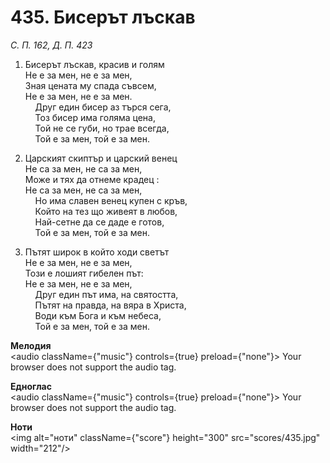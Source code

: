 # 435. Бисерът лъскав  

*С. П. 162, Д. П. 423*  

1. Бисерът лъскав, красив и голям  
Не е за мен, не е за мен,  
Зная цената му спада съвсем,  
Не е за мен, не е за мен.  
    Друг един бисер аз търся сега,  
    Тоз бисер има голяма цена,  
    Той не се губи, но трае всегда,  
    Той е за мен, той е за мен.  

2. Царският скиптър и царский венец  
Не са за мен, не са за мен,  
Може и тях да отнеме крадец :  
Не са за мен, не са за мен,  
    Но има славен венец купен с кръв,  
    Който на тез що живеят в любов,  
    Най-сетне да се даде е готов,  
    Той е за мен, той е за мен.  

3. Пътят широк в който ходи светът  
Не е за мен, не е за мен,  
Този е лошият гибелен път:  
Не е за мен, не е за мен,  
    Друг един път има, на святостта,  
    Пътят на правда, на вяра в Христа,  
    Води към Бога и към небеса,  
    Той е за мен, той е за мен.  

__Мелодия__  
<audio className={"music"} controls={true} preload={"none"}><source src="mp3/435.mp3" type="audio/mpeg"/>
Your browser does not support the audio tag.
</audio>  

__Едноглас__  
<audio className={"music"} controls={true} preload={"none"}><source src="transp/435.mp3" type="audio/mpeg"/>
Your browser does not support the audio tag.
</audio>  

__Ноти__  
<img alt="ноти" className={"score"} height="300" src="scores/435.jpg" width="212"/>
